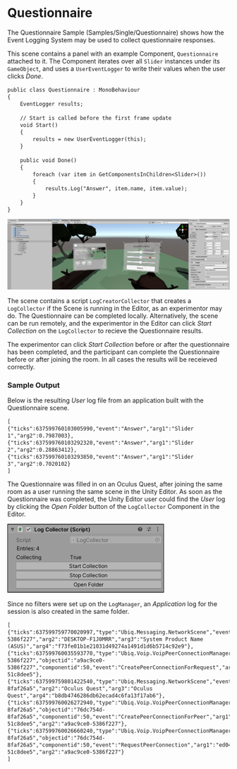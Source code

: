# Questionnaire

The Questionnaire Sample (Samples/Single/Questionnaire) shows how the Event Logging System may be used to collect questionnaire responses.

This scene contains a panel with an example Component, `Questionnaire` attached to it. The Component iterates over all `Slider` instances under its `GameObject`, and uses a `UserEventLogger` to write their values when the user clicks *Done*.

```
public class Questionnaire : MonoBehaviour
{
	EventLogger results;

	// Start is called before the first frame update
	void Start()
	{
		results = new UserEventLogger(this);
	}

	public void Done()
	{
		foreach (var item in GetComponentsInChildren<Slider>())
		{
			results.Log("Answer", item.name, item.value);
		}
	}
}
```

![The Questionnaire Sample Scene in the Editor](images/3b19e567-c18b-47bb-809f-6276c22a64be.png)

The scene contains a script `LogCreatorCollector` that creates a `LogCollector` if the Scene is running in the Editor, as an experimentor may do. The Questionnaire can be completed locally. Alternatively, the scene can be run remotely, and the experimentor in the Editor can click *Start Collection* on the `LogCollector` to recieve the Questionnaire results. 

The experimentor can click *Start Collection* before or after the questionnaire has been completed, and the participant can complete the Questionnaire before or after joining the room. In all cases the results will be receieved correctly.

### Sample Output

Below is the resulting *User* log file from an application built with the Questionnaire scene.

```
[
{"ticks":637599760103005990,"event":"Answer","arg1":"Slider 1","arg2":0.7987003},
{"ticks":637599760103292320,"event":"Answer","arg1":"Slider 2","arg2":0.28863412},
{"ticks":637599760103293850,"event":"Answer","arg1":"Slider 3","arg2":0.7020102}
]
```

The Questionnaire was filled in on an Oculus Quest, after joining the same room as a user running the same scene in the Unity Editor. As soon as the Questionnaire was completed, the Unity Editor user could find the *User* log by clicking the *Open Folder* button of the `LogCollector` Component in the Editor.

![Log Collector Inspector at Runtime](images/d7937ef2-069b-40e2-b596-1ceccd749a24.png)


Since no filters were set up on the `LogManager`, an *Application* log for the session is also created in the same folder.

```
[
{"ticks":637599759770020997,"type":"Ubiq.Messaging.NetworkScene","event":"Awake","arg1":"a9ac9ce0-5386f227","arg2":"DESKTOP-F1J0MRR","arg3":"System Product Name (ASUS)","arg4":"f73fe01b1e21031d49274a1491d1d6b5714c92e9"},
{"ticks":637599760035593770,"type":"Ubiq.Voip.VoipPeerConnectionManager","sceneid":"a9ac9ce0-5386f227","objectid":"a9ac9ce0-5386f227","componentid":50,"event":"CreatePeerConnectionForRequest","arg1":"ed04a433-51c8dee5"},
{"ticks":637599759801422540,"type":"Ubiq.Messaging.NetworkScene","event":"Awake","arg1":"76dc754d-8faf26a5","arg2":"Oculus Quest","arg3":"Oculus Quest","arg4":"b8db4746286db62ecad4c6fa13f17ab6"},
{"ticks":637599760026272940,"type":"Ubiq.Voip.VoipPeerConnectionManager","sceneid":"76dc754d-8faf26a5","objectid":"76dc754d-8faf26a5","componentid":50,"event":"CreatePeerConnectionForPeer","arg1":"ed04a433-51c8dee5","arg2":"a9ac9ce0-5386f227"},
{"ticks":637599760026660240,"type":"Ubiq.Voip.VoipPeerConnectionManager","sceneid":"76dc754d-8faf26a5","objectid":"76dc754d-8faf26a5","componentid":50,"event":"RequestPeerConnection","arg1":"ed04a433-51c8dee5","arg2":"a9ac9ce0-5386f227"}
]
```